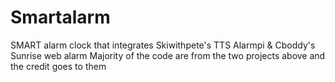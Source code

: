# Smartalarm
SMART alarm clock that integrates Skiwithpete's TTS Alarmpi & Cboddy's Sunrise web alarm
Majority of the code are from the two projects above and the credit goes to them

